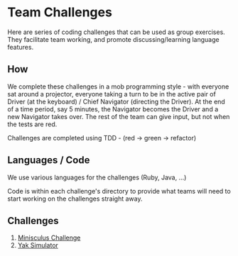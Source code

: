 
# Team Challenges

Here are series of coding challenges that can be used as group exercises.  They facilitate team working, and promote
discussing/learning language features.

## How

We complete these challenges in a mob programming style - with everyone sat around a projector, everyone taking a turn
to be in the active pair of Driver (at the keyboard) / Chief Navigator (directing the Driver).  At the end of a time
period, say 5 minutes, the Navigator becomes the Driver and a new Navigator takes over.  The rest of the team can give
input, but not when the tests are red.

Challenges are completed using TDD - (red -> green -> refactor)

## Languages / Code

We use various languages for the challenges (Ruby, Java, ...)

Code is within each challenge's directory to provide what teams will need to start working on the challenges straight
away.

## Challenges

1. [Minisculus Challenge](1_minisculus/README.md)
2. [Yak Simulator](2_yak_simulator/README.md)
